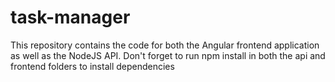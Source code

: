 # task-manager
This repository contains the code for both the Angular frontend application as well as the NodeJS API.
Don't forget to run npm install in both the api and frontend folders to install dependencies
